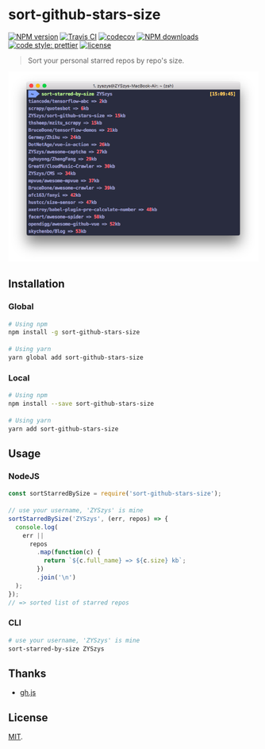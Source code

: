 # sort-github-stars-size

[![NPM version](https://img.shields.io/npm/v/sort-github-stars-size.svg?style=flat)](https://npmjs.org/package/sort-github-stars-size)
[![Travis CI](https://travis-ci.org/ZYSzys/sort-github-stars-size.svg?branch=master)](https://travis-ci.org/ZYSzys/sort-github-stars-size)
[![codecov](https://codecov.io/gh/ZYSzys/sort-github-stars-size/branch/master/graph/badge.svg)](https://codecov.io/gh/ZYSzys/sort-github-stars-size)
[![NPM downloads](http://img.shields.io/npm/dm/sort-github-stars-size.svg?style=flat)](https://npmjs.org/package/sort-github-stars-size)
[![code style: prettier](https://img.shields.io/badge/code_style-prettier-ff69b4.svg?style=flat)](https://github.com/prettier/prettier)
[![license](https://img.shields.io/github/license/ZYSzys/sort-github-stars-size.svg)](https://github.com/ZYSzys/sort-github-stars-size/blob/master/LICENSE)

> Sort your personal starred repos by repo's size.

![](/screenshot.png)

## Installation

### Global

```sh
# Using npm
npm install -g sort-github-stars-size

# Using yarn
yarn global add sort-github-stars-size
```

### Local

```sh
# Using npm
npm install --save sort-github-stars-size

# Using yarn
yarn add sort-github-stars-size
```

## Usage

### NodeJS

```js
const sortStarredBySize = require('sort-github-stars-size');

// use your username, 'ZYSzys' is mine
sortStarredBySize('ZYSzys', (err, repos) => {
  console.log(
    err ||
      repos
        .map(function(c) {
          return `${c.full_name} => ${c.size} kb`;
        })
        .join('\n')
  );
});
// => sorted list of starred repos
```

### CLI

```bash
# use your username, 'ZYSzys' is mine
sort-starred-by-size ZYSzys
```

## Thanks

- [gh.js](https://github.com/IonicaBizau/gh.js)

## License

[MIT](https://github.com/ZYSzys/sort-github-stars-size/blob/master/LICENSE).
